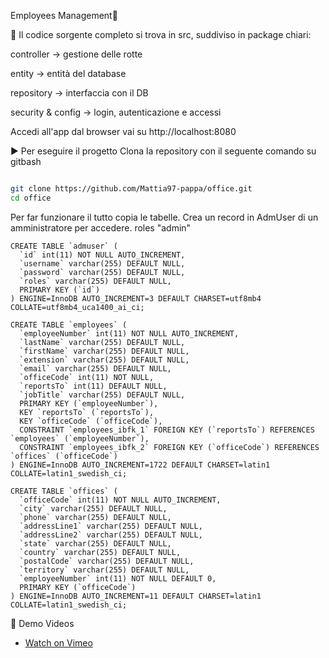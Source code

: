 Employees Management📌



👀 Il codice sorgente completo si trova in src, suddiviso in package chiari:

controller → gestione delle rotte

entity → entità del database

repository → interfaccia con il DB

security & config → login, autenticazione e accessi

Accedi all'app dal browser vai su http://localhost:8080

▶️ Per eseguire il progetto Clona la repository con il seguente comando su gitbash


```bash

git clone https://github.com/Mattia97-pappa/office.git
cd office


```
Per far funzionare il tutto copia le tabelle. Crea un record in AdmUser di un amministratore per accedere.  roles "admin"



```tabella adm
CREATE TABLE `admuser` (
  `id` int(11) NOT NULL AUTO_INCREMENT,
  `username` varchar(255) DEFAULT NULL,
  `password` varchar(255) DEFAULT NULL,
  `roles` varchar(255) DEFAULT NULL,
  PRIMARY KEY (`id`)
) ENGINE=InnoDB AUTO_INCREMENT=3 DEFAULT CHARSET=utf8mb4 COLLATE=utf8mb4_uca1400_ai_ci;
```
```tabella employees
CREATE TABLE `employees` (
  `employeeNumber` int(11) NOT NULL AUTO_INCREMENT,
  `lastName` varchar(255) DEFAULT NULL,
  `firstName` varchar(255) DEFAULT NULL,
  `extension` varchar(255) DEFAULT NULL,
  `email` varchar(255) DEFAULT NULL,
  `officeCode` int(11) NOT NULL,
  `reportsTo` int(11) DEFAULT NULL,
  `jobTitle` varchar(255) DEFAULT NULL,
  PRIMARY KEY (`employeeNumber`),
  KEY `reportsTo` (`reportsTo`),
  KEY `officeCode` (`officeCode`),
  CONSTRAINT `employees_ibfk_1` FOREIGN KEY (`reportsTo`) REFERENCES `employees` (`employeeNumber`),
  CONSTRAINT `employees_ibfk_2` FOREIGN KEY (`officeCode`) REFERENCES `offices` (`officeCode`)
) ENGINE=InnoDB AUTO_INCREMENT=1722 DEFAULT CHARSET=latin1 COLLATE=latin1_swedish_ci;
```
```tabella offices
CREATE TABLE `offices` (
  `officeCode` int(11) NOT NULL AUTO_INCREMENT,
  `city` varchar(255) DEFAULT NULL,
  `phone` varchar(255) DEFAULT NULL,
  `addressLine1` varchar(255) DEFAULT NULL,
  `addressLine2` varchar(255) DEFAULT NULL,
  `state` varchar(255) DEFAULT NULL,
  `country` varchar(255) DEFAULT NULL,
  `postalCode` varchar(255) DEFAULT NULL,
  `territory` varchar(255) DEFAULT NULL,
  `employeeNumber` int(11) NOT NULL DEFAULT 0,
  PRIMARY KEY (`officeCode`)
) ENGINE=InnoDB AUTO_INCREMENT=11 DEFAULT CHARSET=latin1 COLLATE=latin1_swedish_ci;
 ```
🎥 Demo Videos

-
  [Watch on Vimeo](https://vimeo.com/1076063258)
